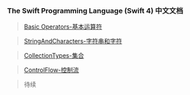 
### The Swift Programming Language (Swift 4) 中文文档
> [Basic Operators-基本运算符](./md/BasicOperators.md)

> [StringAndCharacters-字符串和字符](./md/StringAndCharacters.md)

> [CollectionTypes-集合](./md/collectionTypes.md)

> [ControlFlow-控制流](./md/ControlFlow.md)

> 待续
